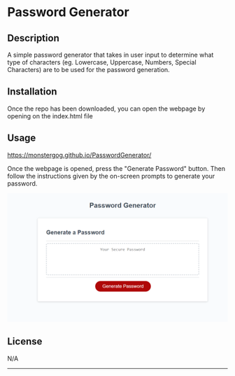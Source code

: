 # Password Generator

## Description

A simple password generator that takes in user input to determine what type of characters (eg. Lowercase, Uppercase, Numbers, Special Characters) are to be used for the password generation.

## Installation

Once the repo has been downloaded, you can open the webpage by opening on the index.html file

## Usage

https://monstergog.github.io/PasswordGenerator/

Once the webpage is opened, press the "Generate Password" button. Then follow the instructions given by the on-screen prompts to generate your password.

![Password Generator Screenshot](./assets/images/screenshot.png)

## License

N/A

---